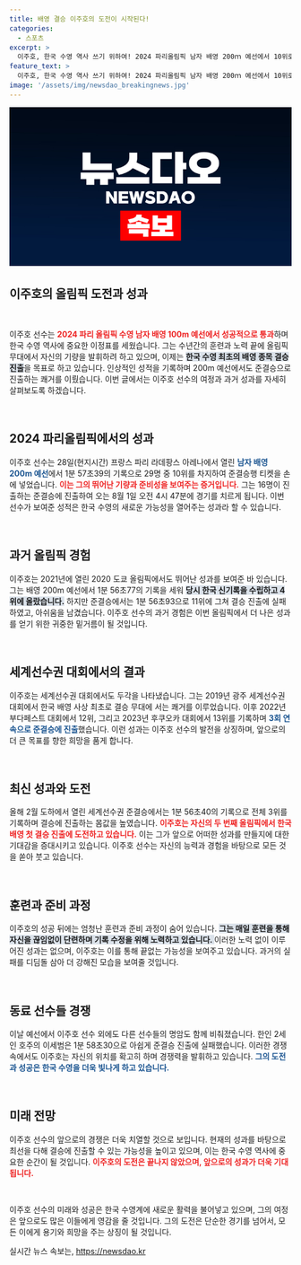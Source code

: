 ```yaml
---
title: 배영 결승 이주호의 도전이 시작된다!
categories:
  - 스포츠
excerpt: >
  이주호, 한국 수영 역사 쓰기 위하여! 2024 파리올림픽 남자 배영 200ｍ 예선에서 10위로 준결승 진출 성공. 결승 진출에 한 발 더 다가서며 한국 배영의 기대감을 모으고 있습니다!
feature_text: >
  이주호, 한국 수영 역사 쓰기 위하여! 2024 파리올림픽 남자 배영 200ｍ 예선에서 10위로 준결승 진출 성공. 결승 진출에 한 발 더 다가서며 한국 배영의 기대감을 모으고 있습니다!
image: '/assets/img/newsdao_breakingnews.jpg'
---
```


<p><img src="/assets/img/newsdao_breakingnews.jpg" alt="ranknews 속보" /></p>

<h2 data-ke-size="size26">이주호의 올림픽 도전과 성과</h2>

<p data-ke-size="size16">&nbsp;</p>

<p>이주호 선수는 <b><span style="color: #ee2323;">2024 파리 올림픽 수영 남자 배영 100m 예선에서 성공적으로 통과</span></b>하며 한국 수영 역사에 중요한 이정표를 세웠습니다. 그는 수년간의 훈련과 노력 끝에 올림픽 무대에서 자신의 기량을 발휘하려 하고 있으며, 이제는 <b><span style="background-color: #21538527;">한국 수영 최초의 배영 종목 결승 진출</span></b>을 목표로 하고 있습니다. 인상적인 성적을 기록하며 200m 예선에서도 준결승으로 진출하는 쾌거를 이뤘습니다. 이번 글에서는 이주호 선수의 여정과 과거 성과를 자세히 살펴보도록 하겠습니다.</p>

<p data-ke-size="size16">&nbsp;</p>

<h2 data-ke-size="size26">2024 파리올림픽에서의 성과</h2>

<p>이주호 선수는 28일(현지시간) 프랑스 파리 라데팡스 아레나에서 열린 <b><span style="color: #1a5490;">남자 배영 200m 예선</span></b>에서 1분 57초39의 기록으로 29명 중 10위를 차지하여 준결승행 티켓을 손에 넣었습니다. <b><span style="color: #ee2323;">이는 그의 뛰어난 기량과 준비성을 보여주는 증거입니다.</span></b> 그는 16명이 진출하는 준결승에 진출하여 오는 8월 1일 오전 4시 47분에 경기를 치르게 됩니다. 이번 선수가 보여준 성적은 한국 수영의 새로운 가능성을 열어주는 성과라 할 수 있습니다. </p>

<p data-ke-size="size16">&nbsp;</p>

<h2 data-ke-size="size26">과거 올림픽 경험</h2>

<p>이주호는 2021년에 열린 2020 도쿄 올림픽에서도 뛰어난 성과를 보여준 바 있습니다. 그는 배영 200m 예선에서 1분 56초77의 기록을 세워 <b><span style="background-color: #21538527;">당시 한국 신기록을 수립하고 4위에 올랐습니다.</span></b> 하지만 준결승에서는 1분 56초93으로 11위에 그쳐 결승 진출에 실패하였고, 아쉬움을 남겼습니다. 이주호 선수의 과거 경험은 이번 올림픽에서 더 나은 성과를 얻기 위한 귀중한 밑거름이 될 것입니다.</p>

<p data-ke-size="size16">&nbsp;</p>

<h2 data-ke-size="size26">세계선수권 대회에서의 결과</h2>

<p>이주호는 세계선수권 대회에서도 두각을 나타냈습니다. 그는 2019년 광주 세계선수권 대회에서 한국 배영 사상 최초로 결승 무대에 서는 쾌거를 이루었습니다. 이후 2022년 부다페스트 대회에서 12위, 그리고 2023년 후쿠오카 대회에서 13위를 기록하며 <b><span style="color: #1a5490;">3회 연속으로 준결승에 진출</span></b>했습니다. 이런 성과는 이주호 선수의 발전을 상징하며, 앞으로의 더 큰 목표를 향한 희망을 품게 합니다.</p>

<p data-ke-size="size16">&nbsp;</p>

<h2 data-ke-size="size26">최신 성과와 도전</h2>

<p>올해 2월 도하에서 열린 세계선수권 준결승에서는 1분 56초40의 기록으로 전체 3위를 기록하며 결승에 진출하는 몸값을 높였습니다. <b><span style="color: #ee2323;">이주호는 자신의 두 번째 올림픽에서 한국 배영 첫 결승 진출에 도전하고 있습니다.</span></b> 이는 그가 앞으로 어떠한 성과를 만들지에 대한 기대감을 증대시키고 있습니다. 이주호 선수는 자신의 능력과 경험을 바탕으로 모든 것을 쏟아 붓고 있습니다.</p>

<p data-ke-size="size16">&nbsp;</p>

<h2 data-ke-size="size26">훈련과 준비 과정</h2>

<p>이주호의 성공 뒤에는 엄청난 훈련과 준비 과정이 숨어 있습니다. <b><span style="background-color: #21538527;">그는 매일 훈련을 통해 자신을 끊임없이 단련하며 기록 수정을 위해 노력하고 있습니다. </span></b> 이러한 노력 없이 이루어진 성과는 없으며, 이주호는 이를 통해 끝없는 가능성을 보여주고 있습니다. 과거의 실패를 디딤돌 삼아 더 강해진 모습을 보여줄 것입니다.</p>

<p data-ke-size="size16">&nbsp;</p>

<h2 data-ke-size="size26">동료 선수들 경쟁</h2>

<p>이날 예선에서 이주호 선수 외에도 다른 선수들의 명암도 함께 비춰졌습니다. 한인 2세인 호주의 이세범은 1분 58초30으로 아쉽게 준결승 진출에 실패했습니다. 이러한 경쟁 속에서도 이주호는 자신의 위치를 확고히 하며 경쟁력을 발휘하고 있습니다. <b><span style="color: #1a5490;">그의 도전과 성공은 한국 수영을 더욱 빛나게 하고 있습니다.</span></b></p>

<p data-ke-size="size16">&nbsp;</p>

<h2 data-ke-size="size26">미래 전망</h2>

<p>이주호 선수의 앞으로의 경쟁은 더욱 치열할 것으로 보입니다. 현재의 성과를 바탕으로 최선을 다해 결승에 진출할 수 있는 가능성을 높이고 있으며, 이는 한국 수영 역사에 중요한 순간이 될 것입니다. <b><span style="color: #ee2323;">이주호의 도전은 끝나지 않았으며, 앞으로의 성과가 더욱 기대됩니다.</span></b></p>

<p data-ke-size="size16">&nbsp;</p>

<p>이주호 선수의 미래와 성공은 한국 수영계에 새로운 활력을 불어넣고 있으며, 그의 여정은 앞으로도 많은 이들에게 영감을 줄 것입니다. 그의 도전은 단순한 경기를 넘어서, 모든 이에게 용기와 희망을 주는 상징이 될 것입니다.</p>
실시간 뉴스 속보는, <a href="https://newsdao.kr" rel="dofollow">https://newsdao.kr</a>


